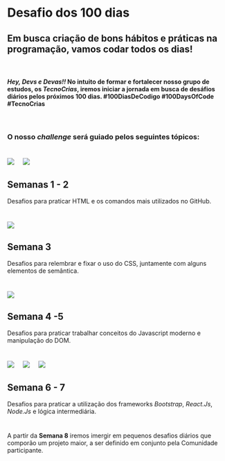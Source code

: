 # **Desafio dos 100 dias**

## Em busca criação de bons hábitos e práticas na programação, vamos codar todos os dias!
&nbsp;
#### <p> _Hey, Devs e Devas!!_ No intuito de formar e fortalecer nosso grupo de estudos, os _TecnoCrias_, iremos iniciar a jornada em busca de desáfios diários pelos próximos **100** dias. #100DiasDeCodigo #100DaysOfCode #TecnoCrias</p>
&nbsp;
### **O nosso _challenge_ será guiado pelos seguintes tópicos:**


<div>

#
<img src="https://img.shields.io/badge/HTML5-E34F26?style=for-the-badge&logo=html5&logoColor=white" style = "margin-right: 16px">
<img src="https://img.shields.io/badge/GitHub-100000?style=for-the-badge&logo=github&logoColor=white">

## Semanas 1 - 2
Desafios para praticar HTML e os comandos mais utilizados no GitHub.
</div>

#
<div>
<img src="https://img.shields.io/badge/CSS3-1572B6?style=for-the-badge&logo=css3&logoColor=white">


## Semana 3
Desafios para relembrar e fixar o uso do CSS, juntamente com alguns elementos de semântica.
</div>

#
<div>
<img src="https://img.shields.io/badge/JavaScript-F7DF1E?style=for-the-badge&logo=javascript&logoColor=black">

## Semana 4 -5
Desafios para praticar trabalhar conceitos do Javascript moderno e manipulação do DOM.
</div>

#
<div>
<img src="https://img.shields.io/badge/React-20232A?style=for-the-badge&logo=react&logoColor=61DAFB" style = "margin-right: 16px">
<img src="https://img.shields.io/badge/Bootstrap-563D7C?style=for-the-badge&logo=bootstrap&logoColor=white" style = "margin-right: 16px">
<img src="https://img.shields.io/badge/Node.js-43853D?style=for-the-badge&logo=node.js&logoColor=white">

## Semana 6 - 7
Desafios para praticar a utilização dos frameworks _Bootstrap_, _React.Js_, _Node.Js_ e lógica intermediária.
</div>


#
A partir da __Semana 8__ iremos imergir em pequenos desafios diários que comporão um projeto maior, a ser definido em conjunto pela Comunidade participante.